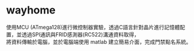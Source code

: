 # wayhome
使用MCU (ATmega128)進行微控制器實驗，透過C語言針對晶片進行記憶體配置，並透過SPI通訊與FRID感測器(RC522)溝通資料取得，  
將資料傳輸於電腦，並於電腦端使用 matlab 建立簡易介面，完成門禁點名系統。  
